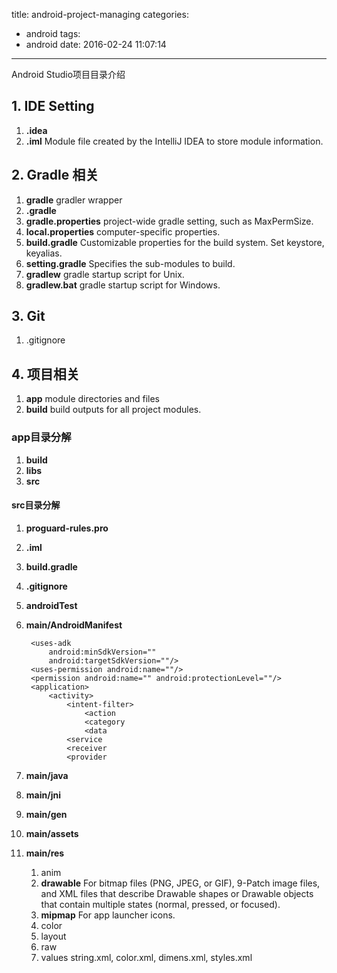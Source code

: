 title: android-project-managing
categories:
  - android
tags:
  - android
date: 2016-02-24 11:07:14
---

Android Studio项目目录介绍

## 1. IDE Setting

1. **.idea**
2. **.iml** Module file created by the IntelliJ IDEA to store module information.

## 2. Gradle 相关
1. **gradle** gradler wrapper
2. **.gradle**
3. **gradle.properties** project-wide gradle setting, such as MaxPermSize.
4. **local.properties** computer-specific properties.
5. **build.gradle** Customizable properties for the build system. Set keystore, keyalias.
6. **setting.gradle** Specifies the sub-modules to build.
7. **gradlew** gradle startup script for Unix.
8. **gradlew.bat** gradle startup script for Windows.

## 3. Git
1. .gitignore

## 4. 项目相关
1. **app** module directories and files
2. **build** build outputs for all project modules.

### app目录分解

1. **build**
2. **libs**
3. **src**

#### src目录分解

1. **proguard-rules.pro**
2. **.iml**
3. **build.gradle**
4. **.gitignore**

1. **androidTest**
2. **main/AndroidManifest**   

		<uses-adk
			android:minSdkVersion=""
			android:targetSdkVersion=""/>
		<uses-permission android:name=""/>
		<permission android:name="" android:protectionLevel=""/>
		<application>
			<activity>
				<intent-filter>
					<action
					<category
					<data
				<service
				<receiver
				<provider
			
				
3. **main/java**  
4. **main/jni**
5. **main/gen**
6. **main/assets**
7. **main/res**
	1. anim	
	2. **drawable** For bitmap files (PNG, JPEG, or GIF), 9-Patch image files, and XML files that describe Drawable shapes or Drawable objects that contain multiple states (normal, pressed, or focused).
	3. **mipmap** For app launcher icons. 
	4. color
	5. layout
	6. raw
	7. values
		string.xml, color.xml, dimens.xml, styles.xml




